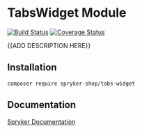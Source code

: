 # TabsWidget Module
[![Build Status](https://travis-ci.org/spryker-shop/tabs-widget.svg)](https://travis-ci.org/spryker-shop/tabs-widget)
[![Coverage Status](https://coveralls.io/repos/github/spryker-shop/tabs-widget/badge.svg)](https://coveralls.io/github/spryker-shop/tabs-widget)

{{ADD DESCRIPTION HERE}}

## Installation

```
composer require spryker-shop/tabs-widget
```

## Documentation

[Spryker Documentation](https://academy.spryker.com/developing_with_spryker/module_guide/modules.html)
